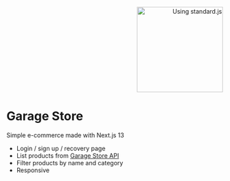 <p align="right"><a href="https://github.com/standard/standard" target="_blank"><img src="https://cdn.rawgit.com/standard/standard/master/badge.svg" width="200" alt="Using standard.js"></a></p>

# Garage Store
Simple e-commerce made with Next.js 13

- Login / sign up / recovery page
- List products from [Garage Store API](https://github.com/alejandroch1202/garage-store-api)
- Filter products by name and category
- Responsive

